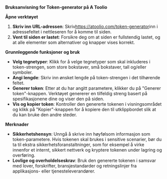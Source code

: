 **Bruksanvisning for Token-generator på A Toolio**

**Åpne verktøyet**
1. **Skriv inn URL-adressen**: Skriv<https://atoolio.com/token-generator>inn i adressefeltet i nettleseren for å komme til siden.
2. **Vent til siden er lastet**: Forsikre deg om at siden er fullstendig lastet, og at alle elementer som alternativer og knapper vises korrekt.

**Grunnleggende funksjoner og bruk**
- **Velg tegnetyper**: Klikk for å velge tegnetyper som skal inkluderes i token-strengen, som store bokstaver, små bokstaver, tall og/eller symboler.
- **Angi lengde**: Skriv inn ønsket lengde på token-strengen i det tilhørende feltet.
- **Generer token**: Etter at du har angitt parametere, klikker du på "Generer token"-knappen. Verktøyet genererer en tilfeldig streng basert på spesifikasjonene dine og viser den på siden.
- **Vis og kopier token**: Kontroller den genererte tokenen i visningsområdet og klikk på "Kopier"-knappen for å kopiere den til utklippbordet slik at du kan bruke den andre steder.

**Merknader**
- **Sikkerhetshensyn**: Unngå å skrive inn høyfølsom informasjon som token-parametere. Hvis tokenen skal brukes i sensitive scenarier, bør du ta til ekstra sikkerhetsforanstaltninger, som for eksempel å virke innenfor et internt, sikkert nettverk og kryptere tokenen under lagring og overføring.
- **Lovlige og overholdelseskrav**: Bruk den genererte tokenen i samsvar med lover, forskrifter, bransjestandarder og retningslinjer fra applikasjons- eller tjenesteleverandører.